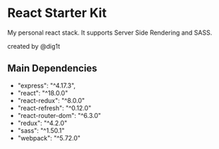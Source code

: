 # React Starter Kit
My personal react stack.
It supports Server Side Rendering and SASS.

created by @dig1t

## Main Dependencies
- "express": "^4.17.3",
- "react": "^18.0.0"
- "react-redux": "^8.0.0"
- "react-refresh": "^0.12.0"
- "react-router-dom": "^6.3.0"
- "redux": "^4.2.0"
- "sass": "^1.50.1"
- "webpack": "^5.72.0"